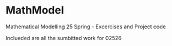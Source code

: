 # MathModel
Mathematical Modelling 25 Spring - Excercises and Project code

Inclueded are all the sumbitted work for 02526